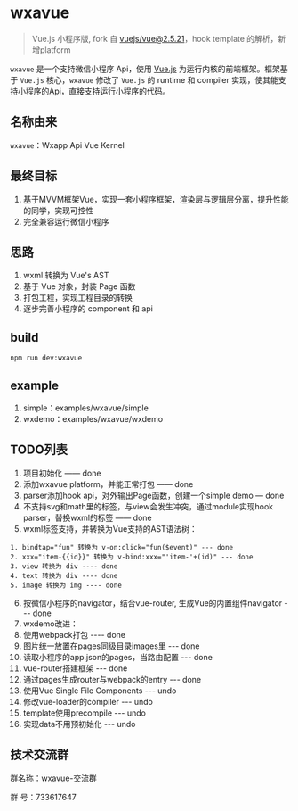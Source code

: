 


# wxavue
> Vue.js 小程序版, fork 自 [vuejs/vue@2.5.21](https://github.com/vuejs/vue)，hook template 的解析，新增platform

`wxavue` 是一个支持微信小程序 Api，使用 [Vue.js](https://vuejs.org) 为运行内核的前端框架。框架基于 `Vue.js` 核心，`wxavue` 修改了 `Vue.js` 的 runtime 和 compiler 实现，使其能支持小程序的Api，直接支持运行小程序的代码。

## 名称由来

`wxavue`：Wxapp Api Vue Kernel

## 最终目标

1. 基于MVVM框架Vue，实现一套小程序框架，渲染层与逻辑层分离，提升性能的同学，实现可控性
2. 完全兼容运行微信小程序

## 思路

1. wxml 转换为 Vue's AST
2. 基于 Vue 对象，封装 Page 函数
3. 打包工程，实现工程目录的转换
4. 逐步完善小程序的 component 和 api

## build
```shell
npm run dev:wxavue
```

## example
1. simple：examples/wxavue/simple
2. wxdemo：examples/wxavue/wxdemo

## TODO列表
1. 项目初始化  —— done
2. 添加wxavue platform，并能正常打包 —— done
3. parser添加hook api，对外输出Page函数，创建一个simple demo — done
4. 不支持svg和math里的标签，与view会发生冲突，通过module实现hook parser，替换wxml的标签 —— done
5. wxml标签支持，并转换为Vue支持的AST语法树：
  ```
  1. bindtap="fun" 转换为 v-on:click="fun($event)" --- done
  2. xxx="item-{{id}}" 转换为 v-bind:xxx="'item-'+(id)" --- done
  3. view 转换为 div ---- done
  4. text 转换为 div ---- done
  5. image 转换为 img ---- done
  ```
6. 按微信小程序的navigator，结合vue-router, 生成Vue的内置组件navigator --- done
7. wxdemo改进：
  1. 使用webpack打包 ---- done
  2. 图片统一放置在pages同级目录images里 --- done
  3. 读取小程序的app.json的pages，当路由配置 --- done
  4. vue-router搭建框架 --- done
  5. 通过pages生成router与webpack的entry --- done
  5. 使用Vue Single File Components --- undo
  6. 修改vue-loader的compiler --- undo
  7. template使用precompile --- undo
8. 实现data不用预初始化 --- undo

## 技术交流群

群名称：wxavue-交流群

群   号：733617647
